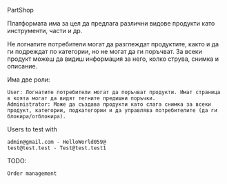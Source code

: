 PartShop

Платформата има за цел да предлага различни видове продукти като инструменти, части и др.

Не логнатите потребители могат да разглеждат продуктите, както и да ги подреждат по категории, но не могат да ги поръчват. За всеки продукт можеш да видиш информация за него, колко струва, снимка и описание.

Има две роли:

    User: Логнатите потребители могат да поръчват продукти. Имат страница в коята могат да видят тегните предишни поръчки.
    Administrator: Може да създава продукти като слага снимка за всеки продукт, категории, подкатегории и да управлява потребителите (да ги блокира/отблокира).

Users to test with

    admin@gmail.com - HelloWorld059@
    test@test.test - Test@test.test1

TODO:

    Order management
